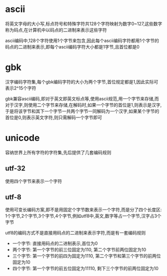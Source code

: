# ascii

将英文字母的大小写,标点符号和特殊字符共128个字符映射为数字0~127,这些数字称为码点,在计算机中以码点的二进制来表示这些字符

ascii编码中,128个字符使用1个字节来包含,因此每个ascii编码字符都用1个字节的码点的二进制来表示,即每个ascii编码字符大小都是1字节,且首位都是0



# gbk

汉字编码字符集,每个gbk编码字符的大小为两个字节,首位规定都是1,因此实际可表示2^15个字符

gbk兼容ascii编码,即对于英文即英文标点等,使用ascii规范,用一个字节来存储,而对于汉字,则使用二个字节来存储,在解码时,如果一个字节的首位是1,则表示是汉字,于是将该字节和其下一个字节一共两个字节一同解码为一个汉字,如果某个字节的首位是0,则表示英文字符,则只需解码一个字节即可



# unicode

容纳世界上所有字符的字符集,先后提供了几套编码规则



## utf-32

使用四个字节来表示一个字符



## utf-8

使用可变长编码方案,即不是用固定个字节数来表示一个字符,而是分了四个长度区: 1个字节,2个字节,3个字节,4个字节,例如utf8中,英文,数字等占一个字节,汉字占3个字节

utf8的编码方式不是直接用码点的二进制来表示字符,而是有一套编码规则

- 一个字节: 直接用码点的二进制表示,首位为0
- 两个字节: 第一个字节的前三位固定为110, 第二个字节前两位固定为10
- 三个字节: 第一个字节的前四为固定为1110, 第二个字节和第三个字节的前两位固定为10
- 四个字节: 第一个字节的前五位固定为11110, 剩下三个字节的前两位固定为10

